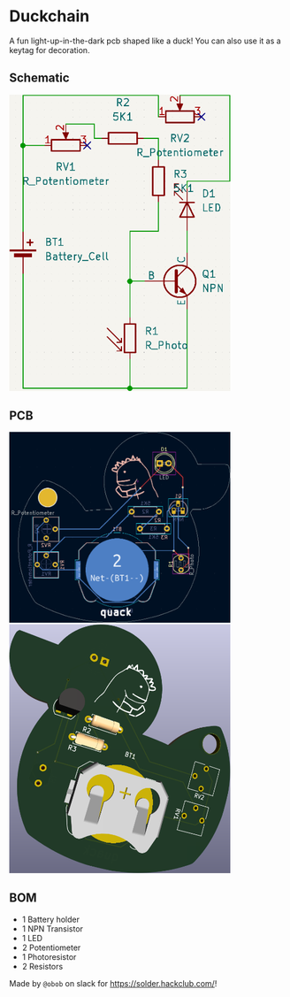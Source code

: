 # Duckchain
A fun light-up-in-the-dark pcb shaped like a duck! You can also use it as a keytag for decoration.

## Schematic
<img src="/img/schema.png" alt="Schematic Image" width="400"/>

## PCB
<img src="/img/pcb.png" alt="PCB Image" width="400"/>
<img src="/img/3d.png" alt="3D PCB Image" width="400"/>

## BOM
* 1 Battery holder
* 1 NPN Transistor
* 1 LED
* 2 Potentiometer
* 1 Photoresistor
* 2 Resistors

Made by ```@obob``` on slack for https://solder.hackclub.com/!
